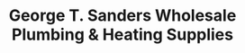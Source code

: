 ---
title: "George T. Sanders Wholesale Plumbing & Heating Supplies"
url: /denver/george-t-sanders-wholesale-plumbing-und-heating-supplies/
shop: Baumarkt
---